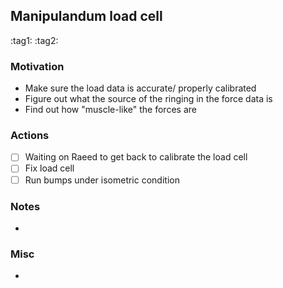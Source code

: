 ## Manipulandum load cell
:tag1: :tag2: 

### Motivation
- Make sure the load data is accurate/ properly calibrated
- Figure out what the source of the ringing in the force data is
- Find out how "muscle-like" the forces are

### Actions
- [ ] Waiting on Raeed to get back to calibrate the load cell
- [ ] Fix load cell
- [ ] Run bumps under isometric condition

### Notes
- 

### Misc
- 

